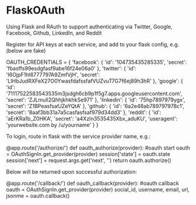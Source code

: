# FlaskOAuth
Using Flask and RAuth to support authenticating via Twitter, Google, Facebook, Github, LinkedIn, and Reddit

Register for API keys at each service, and add to your flask config, e.g. (below are fake)

OAUTH_CREDENTIALS = {
    'facebook': {
        'id': '104735435285335',
        'secret': 'fbasffs99esdgfasf9abe16f24e06a0'
    },
    'twitter': {
        'id': 'I6OjpF1hl6777797A9ZmfVjH',
        'secret': 'LIHbJudRXFeX27O0YwasfdafssfafVUZvuT7G7f6ej89h3hR'
    },
    'google': {
        'id': '71117522583543535m3jsdgh6cb9p1f5g7.apps.googleusercontent.com',
        'secret': 'ZJLmull2QhhjkhkhkSe971'
    },
    'linkedin': {
        'id': '75hp7897979ygx',
        'secret': 'Z1BPeasfsafJZeYQtA'
    },
    'github': {
        'id': '6a2e48ab789797978c1',
        'secret': '8aaf3bb31a7a5casfasfsaf979d34dd3'
    },
    'reddit': {
        'id': 'aErKRa1b_Z0HKA',
        'secret': 'a4XzIn3535435Xbx_aduKU',
        'useragent': 'yourwebsite.com by /u/yourname'
    }
}

To login, route in flask with the service provider name, e.g.:

@app.route('/authorize/<provider>')
def oauth_authorize(provider):      #oauth start
    oauth = OAuthSignIn.get_provider(provider)
    session['state'] = oauth.state
    session['next'] = request.args.get('next', '')
    return oauth.authorize()

Below will be returned upon successful authorization:

@app.route('/callback/<provider>')
def oauth_callback(provider):       #oauth callback
    oauth = OAuthSignIn.get_provider(provider)
    social_id, username, email, url, jsonme = oauth.callback()
